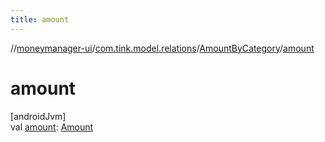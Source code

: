 ```yaml
---
title: amount
---
```

//[moneymanager-ui](../../../index.html)/[com.tink.model.relations](../index.html)/[AmountByCategory](index.html)/[amount](amount.html)



# amount



[androidJvm]\
val [amount](amount.html): [Amount](../../com.tink.model.misc/-amount/index.html)




